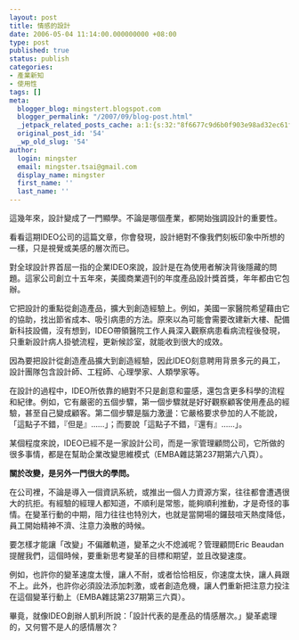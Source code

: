 ```yaml
---
layout: post
title: 情感的設計
date: 2006-05-04 11:14:00.000000000 +08:00
type: post
published: true
status: publish
categories:
- 產業新知
- 使用性
tags: []
meta:
  blogger_blog: mingstert.blogspot.com
  blogger_permalink: "/2007/09/blog-post.html"
  _jetpack_related_posts_cache: a:1:{s:32:"8f6677c9d6b0f903e98ad32ec61f8deb";a:2:{s:7:"expires";i:1453527995;s:7:"payload";a:3:{i:0;a:1:{s:2:"id";i:30;}i:1;a:1:{s:2:"id";i:29;}i:2;a:1:{s:2:"id";i:149;}}}}
  original_post_id: '54'
  _wp_old_slug: '54'
author:
  login: mingster
  email: mingster.tsai@gmail.com
  display_name: mingster
  first_name: ''
  last_name: ''
---
```

<p>這幾年來，設計變成了一門顯學。不論是哪個產業，都開始強調設計的重要性。</p>
<p>看看這期IDEO公司的這篇文章，你會發現，設計絕對不像我們刻板印象中所想的一樣，只是視覺或美感的層次而已。</p>
<p>對全球設計界首屈一指的企業IDEO來說，設計是在為使用者解決背後隱藏的問題。這家公司創立十五年來，美國商業週刊的年度產品設計獎首獎，年年都由它包辦。</p>
<p>它把設計的重點從創造產品，擴大到創造經驗上。例如，美國一家醫院希望藉由它的協助，找出節省成本、吸引病患的方法。原來以為可能會需要改建新大樓、配備新科技設備，沒有想到，IDEO帶領醫院工作人員深入觀察病患看病流程後發現，只重新設計病人掛號流程，更新候診室，就能收到很大的成效。</p>
<p>因為要把設計從創造產品擴大到創造經驗，因此IDEO刻意聘用背景多元的員工，設計團隊包含設計師、工程師、心理學家、人類學家等。</p>
<p>在設計的過程中，IDEO所依靠的絕對不只是創意和靈感，還包含更多科學的流程和紀律。例如，它有嚴密的五個步驟，第一個步驟就是好好觀察顧客使用產品的經驗，甚至自己變成顧客。第二個步驟是腦力激盪：它嚴格要求參加的人不能說，「這點子不錯，『但是』……」；而要說「這點子不錯，『還有』……」。</p>
<p>某個程度來說，IDEO已經不是一家設計公司，而是一家管理顧問公司，它所做的很多事情，都是在幫助企業改變思維模式（EMBA雜誌第237期第六八頁）。</p>
<p><strong>關於改變，是另外一門很大的學問。</strong></p>
<p>在公司裡，不論是導入一個資訊系統，或推出一個人力資源方案，往往都會遭遇很大的抗拒。有經驗的經理人都知道，不順利是常態，能夠順利推動，才是奇怪的事情。在變革行動的中期，阻力往往也特別大，也就是當開場的鑼鼓喧天熱度降低，員工開始精神不濟、注意力渙散的時候。</p>
<p>要怎樣才能讓「改變」不偏離軌道，變革之火不熄滅呢？管理顧問Eric Beaudan提醒我們，這個時候，要重新思考變革的目標和期望，並且改變速度。</p>
<p>例如，也許你的變革速度太慢，讓人不耐，或者恰恰相反，你速度太快，讓人員跟不上。此外，也許你必須設法添加刺激，或者創造危機，讓人們重新把注意力投注在這個變革行動上（EMBA雜誌第237期第三六頁）。</p>
<p>畢竟，就像IDEO創辦人凱利所說：「設計代表的是產品的情感層次。」變革處理的，又何嘗不是人的感情層次？</p>
